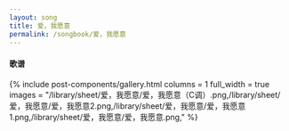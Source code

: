 ```yaml
---
layout: song
title: 爱，我愿意
permalink: /songbook/爱，我愿意
---
```


#### 歌谱

{% include post-components/gallery.html
    columns = 1
    full_width = true
    images = "/library/sheet/爱，我愿意/爱，我愿意（C调）.png,/library/sheet/爱，我愿意/爱，我愿意2.png,/library/sheet/爱，我愿意/爱，我愿意1.png,/library/sheet/爱，我愿意/爱，我愿意.png,"
%}
